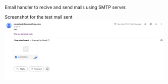 Email handler to recive and send mails using SMTP server.

Screenshot for the test mail sent
![Alt Text](./public/Images/MailTest.png)

